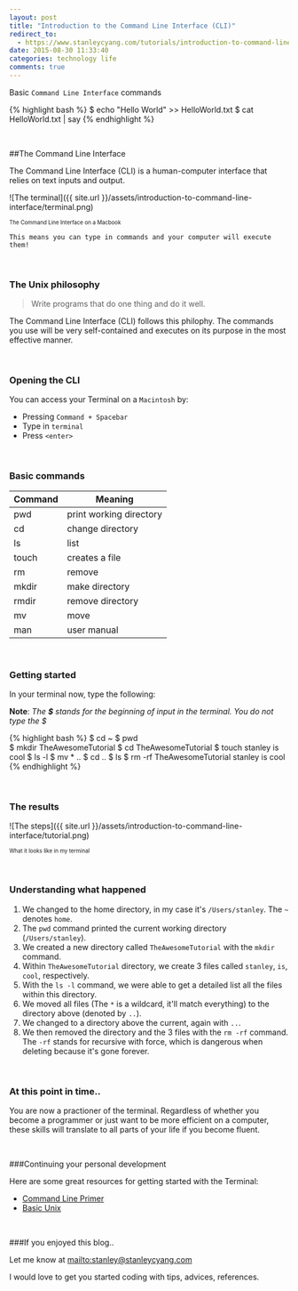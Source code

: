 ```yaml
---
layout: post
title: "Introduction to the Command Line Interface (CLI)"
redirect_to:
  - https://www.stanleycyang.com/tutorials/introduction-to-command-line-interface-basics
date: 2015-08-30 11:33:40
categories: technology life
comments: true
---
```


Basic `Command Line Interface` commands 

{% highlight bash %}
$ echo "Hello World" >> HelloWorld.txt
$ cat HelloWorld.txt | say
{% endhighlight %}

<br />

##The Command Line Interface

The Command Line Interface (CLI) is a human-computer interface that relies on text inputs and output.

![The terminal]({{ site.url }}/assets/introduction-to-command-line-interface/terminal.png)

<sub><sup>The Command Line Interface on a Macbook</sup></sub>

`This means you can type in commands and your computer will execute them!`

<br />

### The Unix philosophy

> Write programs that do one thing and do it well. 

The Command Line Interface (CLI) follows this philophy. The commands you use will be very self-contained and executes on its purpose in the most effective manner.

<br />

### Opening the CLI

You can access your Terminal on a `Macintosh` by:
	
- Pressing `Command + Spacebar`
- Type in `terminal`
- Press `<enter>`

<br />

### Basic commands

|Command|Meaning|
|---|---|
|pwd|print working directory|
|cd|change directory|
|ls|list|
|touch|creates a file|
|rm|remove|
|mkdir|make directory|
|rmdir|remove directory|
|mv|move|
|man|user manual|


<br />

### Getting started

In your terminal now, type the following:

**Note**: *The **$** stands for the beginning of input in the terminal. You do not type the $*

{% highlight bash %}
$ cd ~
$ pwd   
$ mkdir TheAwesomeTutorial
$ cd TheAwesomeTutorial
$ touch stanley is cool
$ ls -l
$ mv * ..
$ cd ..
$ ls
$ rm -rf TheAwesomeTutorial stanley is cool
{% endhighlight %}

<br />

### The results

![The steps]({{ site.url }}/assets/introduction-to-command-line-interface/tutorial.png)

<sub><sup>What it looks like in my terminal</sup></sub>

<br />

### Understanding what happened

1. We changed to the home directory, in my case it's `/Users/stanley`. The `~` denotes `home`.
2. The `pwd` command printed the current working directory (`/Users/stanley`).
3. We created a new directory called `TheAwesomeTutorial` with the `mkdir` command.
4. Within `TheAwesomeTutorial` directory, we create 3 files called `stanley`, `is`, `cool`, respectively.
5. With the `ls -l` command, we were able to get a detailed list all the files within this directory.
6. We moved all files (The `*` is a wildcard, it'll match everything) to the directory above (denoted by `..`).
7. We changed to a directory above the current, again with `..`.
8. We then removed the directory and the 3 files with the `rm -rf` command. The `-rf` stands for recursive with force, which is dangerous when deleting because it's gone forever.

<br />

### At this point in time..

You are now a practioner of the terminal. Regardless of whether you become a programmer or just want to be more efficient on a computer, these skills will translate to all parts of your life if you become fluent.


<br />

###Continuing your personal development

Here are some great resources for getting started with the Terminal:

- [Command Line Primer](http://lifehacker.com/5633909/who-needs-a-mouse-learn-to-use-the-command-line-for-almost-anything)
- [Basic Unix](http://mally.stanford.edu/~sr/computing/basic-unix.html)


<br />

###If you enjoyed this blog..

Let me know at <mailto:stanley@stanleycyang.com>

I would love to get you started coding with tips, advices, references. 

